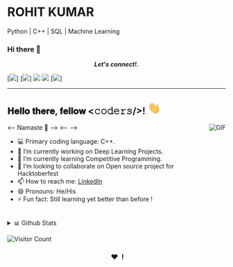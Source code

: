 
# ROHIT KUMAR 
Python | C++ | SQL | Machine Learning 

### Hi there 👋


<p align="center">
  <b><i>Let's connect!.</i></b>

[<img height="30" src="https://img.shields.io/badge/twitter-%231DA1F2.svg?&style=for-the-badge&logo=twitter&logoColor=white"/>]
[<img height="30" src = "https://img.shields.io/badge/Youtube-%23E4405F.svg?&style=for-the-badge&logo=Youtube&logoColor=white">]
<a href="mailto:" style="text-decoration:none"><img height="30" src = "https://img.shields.io/badge/gmail-c14438?&style=for-the-badge&logo=gmail&logoColor=white"></a>
[<img height="30" src="https://img.shields.io/badge/linkedin-blue.svg?&style=for-the-badge&logo=linkedin&logoColor=white"/>][LinkedIn]
[<img height="30" src="https://img.shields.io/badge/-Medium-000000.svg?&style=for-the-badge&logo=Medium&logoColor=white"/>]
<br />
<hr />



<h2> 𝐇𝐞𝐥𝐥𝐨 𝐭𝐡𝐞𝐫𝐞, 𝐟𝐞𝐥𝐥𝐨𝐰 <𝚌𝚘𝚍𝚎𝚛𝚜/>! <img src="https://raw.githubusercontent.com/ABSphreak/ABSphreak/master/gifs/Hi.gif" width="30px"></h2>
<-- Namaste 🙏 -->
 <--<img align="right" height="270px" alt="GIF" src="https://i.pinimg.com/originals/e4/26/70/e426702edf874b181aced1e2fa5c6cde.gif" /> -->
 
 
-  :computer: Primary coding language: C++.
- 🔭 I’m currently working on Deep Learning Projects.
- 🌱 I’m currently learning Competitive Programming.
- 👯 I’m looking to collaborate on Open source project for Hacktoberfest
- 📫 How to reach me: [LinkedIn](https://www.linkedin.com/in/rohit-km)
- 😄 Pronouns: He/His
- ⚡ Fun fact: Still learning yet better than before !

<br>
 <details>
<summary>📊 Github Stats</summary>

<p align="center"> <img src="https://github-readme-stats.vercel.app/api?username=rohitm21&show_icons=true&theme=gotham" alt="Rohit Kumar | Stats" />

</details>


 ![Visitor Count](https://profile-counter.glitch.me/{rohitm21}/count.svg)
 
 
<h3 align="center"> &nbsp;❤️&nbsp; !</h3>

[linkedin]: https://www.linkedin.com/in/rohit-km


